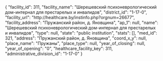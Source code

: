 {
    "facility_id": 311,
    "facility_name": "Шерешевский психоневрологический дом-интернал для престарелых и инвалидов",
    "district_id": "1-17-0",
    "facility_url": "http:\/\/healthcare.by\/instinfo.php?orgnum=26677",
    "facility_address": "Пружанский район, д. Яновщина",
    "ap_1": null,
    "name": "Шерешевский психоневрологический дом-интернал для престарелых и инвалидов",
    "type": null,
    "state": "public institution",
    "stats": [],
    "med_id": 321,
    "address": "Пружанский район, д. Яновщина",
    "coord_x_y": null,
    "place_name": "Пружаны",
    "place_type": null,
    "year_of_closing": null,
    "year_of_opening": "0",
    "healthcare_facility_key": 311,
    "administrative_division_id": "1-17-0"
}